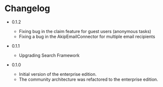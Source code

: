 # Changelog

* 0.1.2
    * Fixing bug in the claim feature for guest users (anonymous tasks)
    * Fixing a bug in the AkipEmailConnector for multiple email recipients

* 0.1.1
    * Upgrading Search Framework

* 0.1.0
    * Initial version of the enterprise edition.
    * The community architecture was refactored to the enterprise edition.
